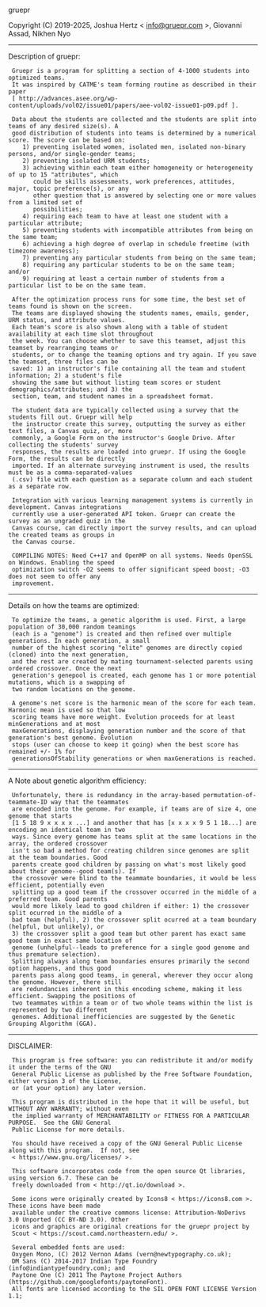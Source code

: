 gruepr

Copyright (C) 2019-2025, Joshua Hertz < info@gruepr.com >, Giovanni Assad, Nikhen Nyo

---------------
Description of gruepr:

     Gruepr is a program for splitting a section of 4-1000 students into optimized teams.
     It was inspired by CATME's team forming routine as described in their paper
     [ http://advances.asee.org/wp-content/uploads/vol02/issue01/papers/aee-vol02-issue01-p09.pdf ].

     Data about the students are collected and the students are split into teams of any desired size(s). A
     good distribution of students into teams is determined by a numerical score. The score can be based on:
        1) preventing isolated women, isolated men, isolated non-binary persons, and/or single-gender teams;
        2) preventing isolated URM students;
        3) achieving within each team either homogeneity or heterogeneity of up to 15 "attributes", which 
           could be skills assessments, work preferences, attitudes, major, topic preference(s), or any 
           other question that is answered by selecting one or more values from a limited set of 
           possibilities;
        4) requiring each team to have at least one student with a particular attribute;
        5) preventing students with incompatible attributes from being on the same team;
        6) achieving a high degree of overlap in schedule freetime (with timezone awareness);
        7) preventing any particular students from being on the same team;
        8) requiring any particular students to be on the same team; and/or
        9) requiring at least a certain number of students from a particular list to be on the same team.

     After the optimization process runs for some time, the best set of teams found is shown on the screen.
     The teams are displayed showing the students names, emails, gender, URM status, and attribute values.
     Each team's score is also shown along with a table of student availability at each time slot throughout
     the week. You can choose whether to save this teamset, adjust this teamset by rearranging teams or
     students, or to change the teaming options and try again. If you save the teamset, three files can be
     saved: 1) an instructor's file containing all the team and student information; 2) a student's file
     showing the same but without listing team scores or student demographics/attributes; and 3) the
     section, team, and student names in a spreadsheet format.

     The student data are typically collected using a survey that the students fill out. Gruepr will help
     the instructor create this survey, outputting the survey as either text files, a Canvas quiz, or, more
     commonly, a Google Form on the instructor's Google Drive. After collecting the students' survey
     responses, the results are loaded into gruepr. If using the Google Form, the results can be directly
     imported. If an alternate surveying instrument is used, the results must be as a comma-separated-values
     (.csv) file with each question as a separate column and each student as a separate row.

     Integration with various learning management systems is currently in development. Canvas integrations
     currently use a user-generated API token. Gruepr can create the survey as an ungraded quiz in the
     Canvas course, can directly import the survey results, and can upload the created teams as groups in
     the Canvas course.

     COMPILING NOTES: Need C++17 and OpenMP on all systems. Needs OpenSSL on Windows. Enabling the speed
     optimization switch -O2 seems to offer significant speed boost; -O3 does not seem to offer any
     improvement.

---------------
Details on how the teams are optimized:

     To optimize the teams, a genetic algorithm is used. First, a large population of 30,000 random teamings
     (each is a "genome") is created and then refined over multiple generations. In each generation, a small
     number of the highest scoring "elite" genomes are directly copied (cloned) into the next generation,
     and the rest are created by mating tournament-selected parents using ordered crossover. Once the next
     generation's genepool is created, each genome has 1 or more potential mutations, which is a swapping of
     two random locations on the genome.

     A genome's net score is the harmonic mean of the score for each team. Harmonic mean is used so that low
     scoring teams have more weight. Evolution proceeds for at least minGenerations and at most
     maxGenerations, displaying generation number and the score of that generation's best genome. Evolution
     stops (user can choose to keep it going) when the best score has remained +/- 1% for
     generationsOfStability generations or when maxGenerations is reached.


---------------
A Note about genetic algorithm efficiency:

     Unfortunately, there is redundancy in the array-based permutation-of-teammate-ID way that the teammates
     are encoded into the genome. For example, if teams are of size 4, one genome that starts
     [1 5 18 9 x x x x ...] and another that has [x x x x 9 5 1 18...] are encoding an identical team in two
     ways. Since every genome has teams split at the same locations in the array, the ordered crossover
     isn't so bad a method for creating children since genomes are split at the team boundaries. Good
     parents create good children by passing on what's most likely good about their genome--good team(s). If
     the crossover were blind to the teammate boundaries, it would be less efficient, potentially even
     splitting up a good team if the crossover occurred in the middle of a preferred team. Good parents
     would more likely lead to good children if either: 1) the crossover split ocurred in the middle of a
     bad team (helpful), 2) the crossover split ocurred at a team boundary (helpful, but unlikely), or
     3) the crossover split a good team but other parent has exact same good team in exact same location of
     genome (unhelpful--leads to preference for a single good genome and thus premature selection).
     Splitting always along team boundaries ensures primarily the second option happens, and thus good
     parents pass along good teams, in general, wherever they occur along the genome. However, there still
     are redundancies inherent in this encoding scheme, making it less efficient. Swapping the positions of
     two teammates within a team or of two whole teams within the list is represented by two different
     genomes. Additional inefficiencies are suggested by the Genetic Grouping Algorithm (GGA).


---------------
DISCLAIMER:

     This program is free software: you can redistribute it and/or modify it under the terms of the GNU
     General Public License as published by the Free Software Foundation, either version 3 of the License,
     or (at your option) any later version.

     This program is distributed in the hope that it will be useful, but WITHOUT ANY WARRANTY; without even
     the implied warranty of MERCHANTABILITY or FITNESS FOR A PARTICULAR PURPOSE.  See the GNU General
     Public License for more details.

     You should have received a copy of the GNU General Public License along with this program.  If not, see
     < https://www.gnu.org/licenses/ >.

     This software incorporates code from the open source Qt libraries, using version 6.7. These can be
     freely downloaded from < http://qt.io/download >.

     Some icons were originally created by Icons8 < https://icons8.com >. These icons have been made
     available under the creative commons license: Attribution-NoDerivs 3.0 Unported (CC BY-ND 3.0). Other
     icons and graphics are original creations for the gruepr project by
     Scout < https://scout.camd.northeastern.edu/ >.

     Several embedded fonts are used:
     Oxygen Mono, (C) 2012 Vernon Adams (vern@newtypography.co.uk);
     DM Sans (C) 2014-2017 Indian Type Foundry (info@indiantypefoundry.com); and
     Paytone One (C) 2011 The Paytone Project Authors (https://github.com/googlefonts/paytoneFont).
     All fonts are licensed according to the SIL OPEN FONT LICENSE Version 1.1; 

